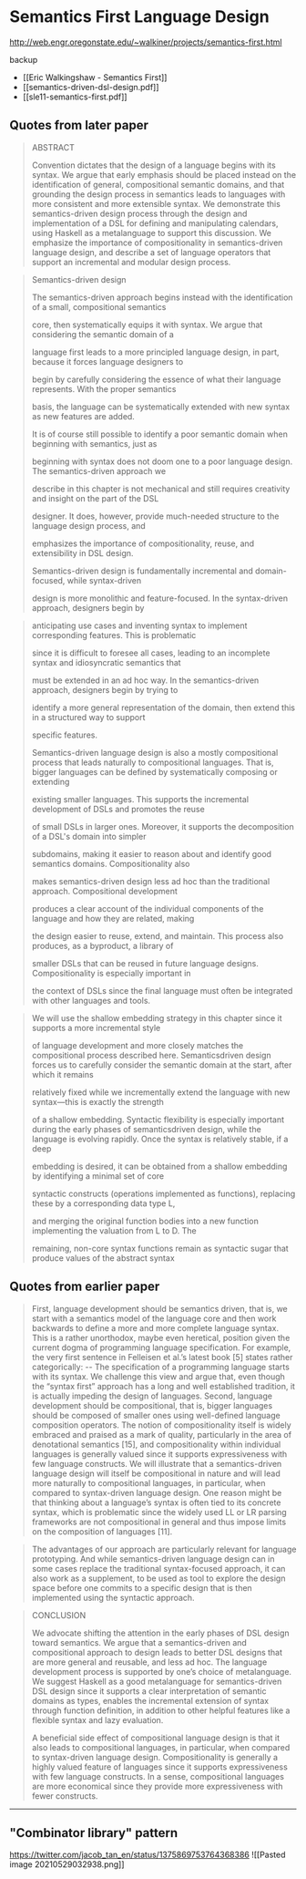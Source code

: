 
# Semantics First Language Design
http://web.engr.oregonstate.edu/~walkiner/projects/semantics-first.html

backup
- [[Eric Walkingshaw - Semantics First]]
- [[semantics-driven-dsl-design.pdf]]
- [[sle11-semantics-first.pdf]]


## Quotes from later paper
> ABSTRACT  
> 
> Convention dictates that the design of a language begins with its syntax. We argue that early emphasis should be placed instead on the identification of general, compositional semantic domains, and that grounding the design process in semantics leads to languages with more consistent and more extensible syntax. We demonstrate this semantics-driven design process through the design and implementation of a DSL for defining and manipulating calendars, using Haskell as a metalanguage to support this discussion. We emphasize the importance of compositionality in semantics-driven language design, and describe a set of language operators that support an incremental and modular design process.


> Semantics-driven design
> 
> 
> The semantics-driven approach begins instead with the identification of a small, compositional semantics 
> 
> core, then systematically equips it with syntax. We argue that considering the semantic domain of a 
> 
> language first leads to a more principled language design, in part, because it forces language designers to 
> 
> begin by carefully considering the essence of what their language represents. With the proper semantics 
> 
> basis, the language can be systematically extended with new syntax as new features are added.
> 
> It is of course still possible to identify a poor semantic domain when beginning with semantics, just as 
> 
> beginning with syntax does not doom one to a poor language design. The semantics-driven approach we 
> 
> describe in this chapter is not mechanical and still requires creativity and insight on the part of the DSL 
> 
> designer. It does, however, provide much-needed structure to the language design process, and 
> 
> emphasizes the importance of compositionality, reuse, and extensibility in DSL design.
> 
> Semantics-driven design is fundamentally incremental and domain-focused, while syntax-driven 
> 
> design is more monolithic and feature-focused. In the syntax-driven approach, designers begin by 

 
> anticipating use cases and inventing syntax to implement corresponding features. This is problematic 
> 
> since it is difficult to foresee all cases, leading to an incomplete syntax and idiosyncratic semantics that 
> 
> must be extended in an ad hoc way. In the semantics-driven approach, designers begin by trying to 
> 
> identify a more general representation of the domain, then extend this in a structured way to support 
> 
> specific features.
> 
> Semantics-driven language design is also a mostly compositional process that leads naturally to compositional languages. That is, bigger languages can be defined by systematically composing or extending 
> 
> existing smaller languages. This supports the incremental development of DSLs and promotes the reuse 
> 
> of small DSLs in larger ones. Moreover, it supports the decomposition of a DSL's domain into simpler 
> 
> subdomains, making it easier to reason about and identify good semantics domains. Compositionality also 
> 
> makes semantics-driven design less ad hoc than the traditional approach. Compositional development 
> 
> produces a clear account of the individual components of the language and how they are related, making 
> 
> the design easier to reuse, extend, and maintain. This process also produces, as a byproduct, a library of 
> 
> smaller DSLs that can be reused in future language designs. Compositionality is especially important in 
> 
> the context of DSLs since the final language must often be integrated with other languages and tools.


> We will use the shallow embedding strategy in this chapter since it supports a more incremental style 
> 
> of language development and more closely matches the compositional process described here. Semanticsdriven design forces us to carefully consider the semantic domain at the start, after which it remains 
> 
> relatively fixed while we incrementally extend the language with new syntax—this is exactly the strength 
> 
> of a shallow embedding. Syntactic flexibility is especially important during the early phases of semanticsdriven design, while the language is evolving rapidly. Once the syntax is relatively stable, if a deep 
> 
> embedding is desired, it can be obtained from a shallow embedding by identifying a minimal set of core 
> 
> syntactic constructs (operations implemented as functions), replacing these by a corresponding data type L, 
> 
> and merging the original function bodies into a new function implementing the valuation from L to D. The 
> 
> remaining, non-core syntax functions remain as syntactic sugar that produce values of the abstract syntax 

## Quotes from earlier paper

> First, language development should be semantics driven, that is, we start with a semantics model of the language core and then work backwards to define a more and more complete language syntax. This is a rather unorthodox, maybe even heretical, position given the current dogma of programming language specification. For example, the very first sentence in Felleisen et al.’s latest book [5] states rather categorically:
> -- The specification of a programming language starts with its syntax.
> We challenge this view and argue that, even though the “syntax first” approach has a long and well established tradition, it is actually impeding the design of languages. Second, language development should be compositional, that is, bigger languages should be composed of smaller ones using well-defined language composition operators. The notion of compositionality itself is widely embraced and praised as a mark of quality, particularly in the area of denotational semantics [15], and compositionality within individual languages is generally valued since it supports expressiveness with few language constructs. We will illustrate that a semantics-driven language design will itself be compositional in nature and will lead more naturally to compositional languages, in particular, when compared to syntax-driven language design. One reason might be that thinking about a language’s syntax is often tied to its concrete syntax, which is problematic since the widely used LL or LR parsing frameworks are not compositional in general and thus impose limits on the composition of languages [11].


> The advantages of our approach are particularly relevant for language prototyping. And while semantics-driven language design can in some cases replace the traditional syntax-focused approach, it can also work as a supplement, to be used as tool to explore the design space before one commits to a specific design that is then implemented using the syntactic approach.


> CONCLUSION
> 
> We advocate shifting the attention in the early phases of DSL design toward semantics. We argue that a
> semantics-driven and compositional approach to design leads to better DSL designs that are more general
> and reusable, and less ad hoc. The language development process is supported by one’s choice of metalanguage. We suggest Haskell as a good metalanguage for semantics-driven DSL design since it supports
> a clear interpretation of semantic domains as types, enables the incremental extension of syntax through
> function definition, in addition to other helpful features like a flexible syntax and lazy evaluation.
> 
> A beneficial side effect of compositional language design is that it also leads to compositional
> languages, in particular, when compared to syntax-driven language design. Compositionality is generally
> a highly valued feature of languages since it supports expressiveness with few language constructs. In a
> sense, compositional languages are more economical since they provide more expressiveness with fewer
> constructs.

---

## "Combinator library" pattern
https://twitter.com/jacob_tan_en/status/1375869753764368386
![[Pasted image 20210529032938.png]]